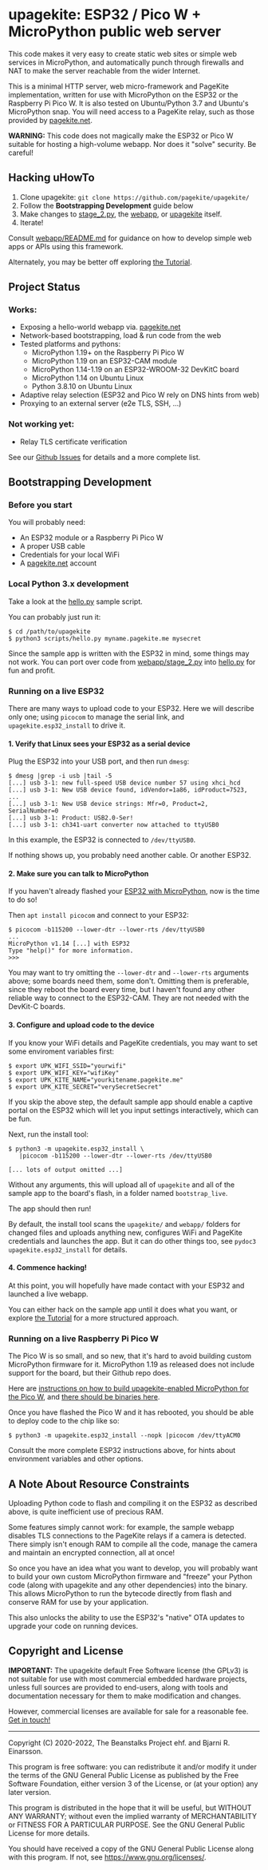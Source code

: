 # upagekite: ESP32 / Pico W + MicroPython public web server

This code makes it very easy to create static web sites or simple web
services in MicroPython, and automatically punch through firewalls and
NAT to make the server reachable from the wider Internet.

This is a minimal HTTP server, web micro-framework and PageKite
implementation, written for use with MicroPython on the ESP32 or the
Raspberry Pi Pico W. It is also tested on Ubuntu/Python 3.7 and Ubuntu's
MicroPython snap. You will need access to a PageKite relay, such as
those provided by [pagekite.net](https://pagekite.net/).


**WARNING:** This code does not magically make the ESP32 or Pico W suitable
for hosting a high-volume webapp. Nor does it "solve" security. Be careful!


## Hacking uHowTo

1. Clone upagekite: `git clone https://github.com/pagekite/upagekite/`
2. Follow the **Bootstrapping Development** guide below
3. Make changes to [stage_2.py](webapp/stage_2.py),
   the [webapp](webapp/webroot/),
   or [upagekite](upagekite/) itself.
4. Iterate!

Consult [webapp/README.md](webapp/README.md) for guidance on how to
develop simple web apps or APIs using this framework.

Alternately, you may be better off exploring
[the Tutorial](https://github.com/pagekite/upagekite-tutorial/`).


## Project Status

### Works:

* Exposing a hello-world webapp via. [pagekite.net](https://pagekite.net/)
* Network-based bootstrapping, load & run code from the web
* Tested platforms and pythons:
   * MicroPython 1.19+ on the Raspberry Pi Pico W
   * MicroPython 1.19 on an ESP32-CAM module
   * MicroPython 1.14-1.19 on an ESP32-WROOM-32 DevKitC board
   * MicroPython 1.14 on Ubuntu Linux
   * Python 3.8.10 on Ubuntu Linux
* Adaptive relay selection (ESP32 and Pico W rely on DNS hints from web)
* Proxying to an external server (e2e TLS, SSH, ...)

### Not working yet:

* Relay TLS certificate verification

See our [Github Issues](https://github.com/pagekite/upagekite/issues/) for
details and a more complete list.


## Bootstrapping Development

### Before you start

You will probably need:

   * An ESP32 module or a Raspberry Pi Pico W
   * A proper USB cable
   * Credentials for your local WiFi
   * A [pagekite.net](https://pagekite.net/) account


### Local Python 3.x development

Take a look at the [hello.py](scripts/hello.py) sample script.

You can probably just run it:

    $ cd /path/to/upagekite
    $ python3 scripts/hello.py myname.pagekite.me mysecret

Since the sample app is written with the ESP32 in mind, some things may
not work. You can port over code from [webapp/stage_2.py](stage_2.py) into
[hello.py](scripts/hello.py) for fun and profit.


### Running on a live ESP32

There are many ways to upload code to your ESP32. Here we will describe
only one; using `picocom` to manage the serial link, and
`upagekite.esp32_install` to drive it.


#### 1. Verify that Linux sees your ESP32 as a serial device

Plug the ESP32 into your USB port, and then run `dmesg`:

    $ dmesg |grep -i usb |tail -5
    [...] usb 3-1: new full-speed USB device number 57 using xhci_hcd
    [...] usb 3-1: New USB device found, idVendor=1a86, idProduct=7523, ...
    [...] usb 3-1: New USB device strings: Mfr=0, Product=2, SerialNumber=0
    [...] usb 3-1: Product: USB2.0-Ser!
    [...] usb 3-1: ch341-uart converter now attached to ttyUSB0

In this example, the ESP32 is connected to `/dev/ttyUSB0`.

If nothing shows up, you probably need another cable. Or another ESP32.


#### 2. Make sure you can talk to MicroPython

If you haven't already flashed your
[ESP32 with MicroPython](https://docs.micropython.org/en/latest/esp32/tutorial/intro.html),
now is the time to do so!

Then `apt install picocom` and connect to your ESP32:

    $ picocom -b115200 --lower-dtr --lower-rts /dev/ttyUSB0
    ...
    MicroPython v1.14 [...] with ESP32
    Type "help()" for more information.
    >>>

You may want to try omitting the `--lower-dtr` and `--lower-rts`
arguments above; some boards need them, some don't. Omitting them is
preferable, since they reboot the board every time, but I haven't found
any other reliable way to connect to the ESP32-CAM. They are not needed
with the DevKit-C boards.
    

#### 3. Configure and upload code to the device

If you know your WiFi details and PageKite credentials, you may want to
set some enviroment variables first:

    $ export UPK_WIFI_SSID="yourwifi"
    $ export UPK_WIFI_KEY="wifiKey"
    $ export UPK_KITE_NAME="yourkitename.pagekite.me"
    $ export UPK_KITE_SECRET="verySecretSecret"

If you skip the above step, the default sample app should enable a captive
portal on the ESP32 which will let you input settings interactively, which
can be fun.

Next, run the install tool:

    $ python3 -m upagekite.esp32_install \
       |picocom -b115200 --lower-dtr --lower-rts /dev/ttyUSB0

    [... lots of output omitted ...]

Without any arguments, this will upload all of `upagekite` and all of
the sample app to the board's flash, in a folder named `bootstrap_live`.

The app should then run!

By default, the install tool scans the `upagekite/` and `webapp/`
folders for changed files and uploads anything new, configures WiFi and
PageKite credentials and launches the app. But it can do other things
too, see `pydoc3 upagekite.esp32_install` for details. 


#### 4. Commence hacking!

At this point, you will hopefully have made contact with your ESP32 and
launched a live webapp.

You can either hack on the sample app until it does what you want, or
explore [the Tutorial](https://github.com/pagekite/upagekite-tutorial/`)
for a more structured approach.


### Running on a live Raspberry Pi Pico W

The Pico W is so small, and so new, that it's hard to avoid building
custom MicroPython firmware for it. MicroPython 1.19 as released does not
include support for the board, but their Github repo does.

Here are [instructions on how to build upagekite-enabled MicroPython
for the Pico W](https://github.com/BjarniRunar/building-micropython/),
and [there should be binaries here](https://github.com/BjarniRunar/micropython-firmwares).

Once you have flashed the Pico W and it has rebooted, you should be able
to deploy code to the chip like so:

    $ python3 -m upagekite.esp32_install --nopk |picocom /dev/ttyACM0

Consult the more complete ESP32 instructions above, for hints about
environment variables and other options.


## A Note About Resource Constraints

Uploading Python code to flash and compiling it on the ESP32 as described
above, is quite inefficient use of precious RAM.

Some features simply cannot work: for example, the sample webapp
disables TLS connections to the PageKite relays if a camera is detected.
There simply isn't enough RAM to compile all the code, manage the camera
and maintain an encrypted connection, all at once!

So once you have an idea what you want to develop, you will probably
want to build your own custom MicroPython firmware and "freeze" your
Python code (along with upagekite and any other dependencies) into the
binary. This allows MicroPython to run the bytecode directly from flash
and conserve RAM for use by your application.

This also unlocks the ability to use the ESP32's "native" OTA updates to
upgrade your code on running devices.


## Copyright and License

**IMPORTANT:**  The upagekite default Free Software license (the GPLv3)
is not suitable for use with most commercial embedded hardware projects,
unless full sources are provided to end-users, along with tools and
documentation necessary for them to make modification and changes.

However, commercial licenses are available for sale for a reasonable
fee. [Get in touch!](https://pagekite.net/support/chat/)

---

Copyright (C) 2020-2022, The Beanstalks Project ehf. and Bjarni R. Einarsson.

This program is free software: you can redistribute it and/or modify it
under the terms of the GNU General Public License as published by the
Free Software Foundation, either version 3 of the License, or (at your
option) any later version.

This program is distributed in the hope that it will be useful, but
WITHOUT ANY WARRANTY; without even the implied warranty of
MERCHANTABILITY or FITNESS FOR A PARTICULAR PURPOSE. See the GNU General
Public License for more details.

You should have received a copy of the GNU General Public License along
with this program. If not, see <https://www.gnu.org/licenses/>.

